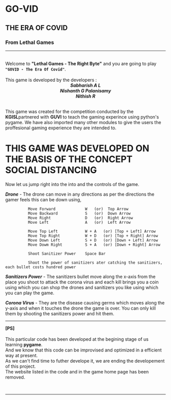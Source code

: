 # GO-VID
## THE ERA OF COVID
### From Lethal Games
<hr>
<br>
Welcome to <b>"Lethal Games - The Right Byte"</b> and you are going to play <code><b>"GOVID - The Era Of Covid"</b></code>.<br>
<br> 
This game is developed by the developers :
<center><b><i>
      Sabharish A L <br>
      Nishanth G Palanisamy<br>
      Nithish R 
      </i></b>
</center><br>

This game was created for the competition conducted by the <b>KGISL</b>partnered with <b>GUVI</b> to teach the gaming experince using python's pygame. We have also imported many other modules to give the users the 
proffesional gaming experience they are intended to.
<br>

# THIS GAME WAS DEVELOPED ON THE BASIS OF THE CONCEPT SOCIAL DISTANCING

Now let us jump right into the into and the controls of the game. <br>

<i><b>Drone</b></i> - The drone can move in any directions as per the directions the gamer feels this can be down using, <br>

              Move Forward             W   (or)  Top Arrow
              Move Backward            S   (or)  Down Arrow
              Move Right               D   (or)  Right Arrow 
              Move Left                A   (or)  Left Arrow
              
              Move Top Left            W + A   (or) [Top + Left] Arrow  
              Move Top Right           W + D   (or) [Top + Right] Arrow 
              Move Down Left           S + D   (or) [Down + Left] Arrow 
              Move Dowm Right          S + A   (or) [Down + Right] Arrow 

              Shoot Sanitizer Power    Space Bar
              
              Shoot the power of sanitizers ater catching the sanitizers, each bullet costs hundred power
             

<i><b>Sanitizers Power</b></i> - The sanitizers bullet move along the x-axis from the place you shoot to attack the corona virus and each kill brings you a coin
using which you can shop the drones and sanitizers you like using which you can play the game.

<i><b>Corona Virus</b></i> - They are the disease causing germs which moves along the y-axis and when it touches the drone the game is over. You can only
kill them by shooting the sanitizers power and hit them.

---

<b>[PS]</b><br><br>
This particular code has been developed at the begining stage of us learning <b>pygame</b>.<br>
And we know that this code can be improvised and optimized in a efficient way at present.<br>
As we can't find time to futher develope it, we are ending the developement of this project.<br>
The website listed in the code and in the game home page has been removed. 

<br>

---